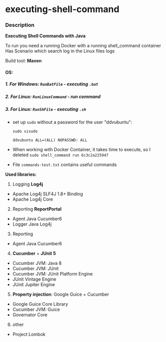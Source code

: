 # executing-shell-command
### Description
**Executing Shell Commands with Java**

To run you need a running Docker with a running shell_command container
Has Scenario which search log in the Linux files logs

Build tool: **Maven**

#### OS:
##### 1. For Windows: `RunBatFile` - executing `.bat`

##### 2. For Linux: `RunLinuxCommand` - run command

##### 3. For Linux: `RunShFile` - executing `.sh`
* set up `sudo` without a password for the user "ddvubuntu":
   
   `sudo visudo`
   
   `ddvubuntu ALL=(ALL) NOPASSWD: ALL`

* When working with Docker Container, it takes time to execute, so I deleted `sudo shell_command run 6c3c2a225947`
* File `commands-test.txt` contains useful commands


**Used libraries:**

1. Logging **Log4j**
  * Apache Log4j SLF4J 1.8+ Binding
  * Apache Log4j Core


2. Reporting **ReportPortal**
  * Agent Java Cucumber6
  * Logger Java Log4j


3. Reporting
  * Agent Java Cucumber6


4. **Cucumber** + **JUnit 5**
  * Cucumber JVM: Java 8
  * Cucumber JVM: JUnit
  * Cucumber JVM: JUnit Platform Engine
  * JUnit Vintage Engine
  * JUnit Jupiter Engine


5. **Property injection**: Google Guice + Cucumber
  * Google Guice Core Library
  * Cucumber JVM: Guice
  * Governator Core


6. other
  * Project Lombok

